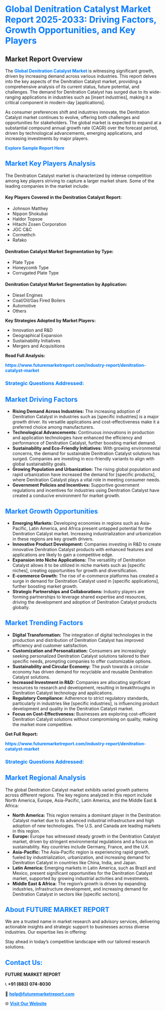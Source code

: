 <h1 style="color: #007BFF;">Global Denitration Catalyst Market Report 2025-2033: Driving Factors, Growth Opportunities, and Key Players</h1>

<section id="overview">
<h2>Market Report Overview</h2>
<p>The <a href="https://www.futuremarketreport.com/industry-report/denitration-catalyst-market" style="color: #007BFF; text-decoration: none;"><strong>Global Denitration Catalyst Market</strong></a> is witnessing significant growth, driven by increasing demand across various industries. This report delves into the key aspects of the Denitration Catalyst market, providing a comprehensive analysis of its current status, future potential, and challenges. The demand for Denitration Catalyst has surged due to its wide-ranging applications in industries such as [insert industries], making it a critical component in modern-day [applications].</p>
<p>As consumer preferences shift and industries innovate, the Denitration Catalyst market continues to evolve, offering both challenges and opportunities for stakeholders. The global market is expected to expand at a substantial compound annual growth rate (CAGR) over the forecast period, driven by technological advancements, emerging applications, and increasing investments by major players.</p>
</section>

<section id="overview">
<p><a href="https://www.futuremarketreport.com/request-sample/reportId=58007" style="color: #007BFF; text-decoration: none;"><strong>Explore Sample Report Here</strong></a></p>
</section>

<section id="key-players">
<h2 style="color: #007BFF;">Market Key Players Analysis</h2>
<p>The Denitration Catalyst market is characterized by intense competition among key players striving to capture a larger market share. Some of the leading companies in the market include:</p>
<h4>Key Players Covered in the Denitration Catalyst Report:</h4>
<ul><li>Johnson Matthey</li><li>Nippon Shokubai</li><li>Haldor Topsoe</li><li>Hitachi Zosen Corporation</li><li>JGC C&amp;C</li><li>Cormethch</li><li>Rafako</li></ul>
<h4>Denitration Catalyst Market Segmentation by Type:</h4>
<ul><li>Plate Type</li><li>Honeycomb Type</li><li>Corrugated Plate Type</li></ul>

<h4>Denitration Catalyst Market Segmentation by Application:</h4>
<ul><li>Diesel Engines</li><li>Coal/Oil/Gas Fired Boilers</li><li>Automotive</li><li>Others</li></ul>
<p><strong>Key Strategies Adopted by Market Players:</strong></p>
<ul>
<li>Innovation and R&D</li>
<li>Geographical Expansion</li>
<li>Sustainability Initiatives</li>
<li>Mergers and Acquisitions</li>
</ul>
</section>

<section>
<p><strong>Read Full Analysis: </strong></p><a href="https://www.futuremarketreport.com/industry-report/denitration-catalyst-market" style="color: #007BFF; text-decoration: none;"><strong>https://www.futuremarketreport.com/industry-report/denitration-catalyst-market</strong></a>
<h3 style="color: #007BFF;">Strategic Questions Addressed:</h3>
</section>

<section id="driving-factors">
<h2 style="color: #007BFF;">Market Driving Factors</h2>
<ul>
<li><strong>Rising Demand Across Industries:</strong> The increasing adoption of Denitration Catalyst in industries such as [specific industries] is a major growth driver. Its versatile applications and cost-effectiveness make it a preferred choice among manufacturers.</li>
<li><strong>Technological Advancements:</strong> Continuous innovations in production and application technologies have enhanced the efficiency and performance of Denitration Catalyst, further boosting market demand.</li>
<li><strong>Sustainability and Eco-Friendly Initiatives:</strong> With growing environmental concerns, the demand for sustainable Denitration Catalyst solutions has surged. Companies are investing in eco-friendly variants to align with global sustainability goals.</li>
<li><strong>Growing Population and Urbanization:</strong> The rising global population and rapid urbanization have increased the demand for [specific products], where Denitration Catalyst plays a vital role in meeting consumer needs.</li>
<li><strong>Government Policies and Incentives:</strong> Supportive government regulations and incentives for industries using Denitration Catalyst have created a conducive environment for market growth.</li>
</ul>
</section>

<section id="growth-opportunities">
<h2 style="color: #007BFF;">Market Growth Opportunities</h2>
<ul>
<li><strong>Emerging Markets:</strong> Developing economies in regions such as Asia-Pacific, Latin America, and Africa present untapped potential for the Denitration Catalyst market. Increasing industrialization and urbanization in these regions are key growth drivers.</li>
<li><strong>Innovative Product Development:</strong> Companies investing in R&D to create innovative Denitration Catalyst products with enhanced features and applications are likely to gain a competitive edge.</li>
<li><strong>Expansion into Niche Applications:</strong> The versatility of Denitration Catalyst allows it to be utilized in niche markets such as [specific niches], creating opportunities for growth and diversification.</li>
<li><strong>E-commerce Growth:</strong> The rise of e-commerce platforms has created a surge in demand for Denitration Catalyst used in [specific applications], further boosting market growth.</li>
<li><strong>Strategic Partnerships and Collaborations:</strong> Industry players are forming partnerships to leverage shared expertise and resources, driving the development and adoption of Denitration Catalyst products globally.</li>
</ul>
</section>

<section id="trending-factors">
<h2 style="color: #007BFF;">Market Trending Factors</h2>
<ul>
<li><strong>Digital Transformation:</strong> The integration of digital technologies in the production and distribution of Denitration Catalyst has improved efficiency and customer satisfaction.</li>
<li><strong>Customization and Personalization:</strong> Consumers are increasingly seeking personalized Denitration Catalyst solutions tailored to their specific needs, prompting companies to offer customizable options.</li>
<li><strong>Sustainability and Circular Economy:</strong> The push towards a circular economy has driven demand for recyclable and reusable Denitration Catalyst solutions.</li>
<li><strong>Increased Investment in R&D:</strong> Companies are allocating significant resources to research and development, resulting in breakthroughs in Denitration Catalyst technology and applications.</li>
<li><strong>Regulatory Compliance:</strong> Adherence to strict regulatory standards, particularly in industries like [specific industries], is influencing product development and quality in the Denitration Catalyst market.</li>
<li><strong>Focus on Cost-Effectiveness:</strong> Businesses are exploring cost-efficient Denitration Catalyst solutions without compromising on quality, making the market more competitive.</li>
</ul>
</section>

<section>
<p><strong>Get Full Report: </strong></p><a href="https://www.futuremarketreport.com/industry-report/denitration-catalyst-market" style="color: #007BFF; text-decoration: none;"><strong>https://www.futuremarketreport.com/industry-report/denitration-catalyst-market</strong></a>
<h3 style="color: #007BFF;">Strategic Questions Addressed:</h3>
</section>


<section id="regional-analysis">
<h2 style="color: #007BFF;">Market Regional Analysis</h2>
<p>The global Denitration Catalyst market exhibits varied growth patterns across different regions. The key regions analyzed in this report include North America, Europe, Asia-Pacific, Latin America, and the Middle East & Africa:</p>
<ul>
<li><strong>North America:</strong> This region remains a dominant player in the Denitration Catalyst market due to its advanced industrial infrastructure and high adoption of new technologies. The U.S. and Canada are leading markets in this region.</li>
<li><strong>Europe:</strong> Europe has witnessed steady growth in the Denitration Catalyst market, driven by stringent environmental regulations and a focus on sustainability. Key countries include Germany, France, and the U.K.</li>
<li><strong>Asia-Pacific:</strong> The Asia-Pacific region is experiencing rapid growth, fueled by industrialization, urbanization, and increasing demand for Denitration Catalyst in countries like China, India, and Japan.</li>
<li><strong>Latin America:</strong> Emerging markets in Latin America, such as Brazil and Mexico, present significant opportunities for the Denitration Catalyst market, supported by growing industrial activities and investments.</li>
<li><strong>Middle East & Africa:</strong> The region’s growth is driven by expanding industries, infrastructure development, and increasing demand for Denitration Catalyst in sectors like [specific sectors].</li>
</ul>
</section>

<footer>
<h2 style="color: #007BFF;">About FUTURE MARKET REPORT</h2>
<p>We are a trusted name in market research and advisory services, delivering actionable insights and strategic support to businesses across diverse industries. Our expertise lies in offering:</p>

<p>Stay ahead in today’s competitive landscape with our tailored research solutions.</p>

<h2 style="color: #007BFF;">Contact Us:</h2>
<p><strong>FUTURE MARKET REPORT</strong></p>
<p>📞 <strong>+91 (883) 074-8030</strong></p>
<p>📧 <strong><a href="mailto:help@futuremarketreport.com" style="color: #007BFF;">help@futuremarketreport.com</a></strong></p>
<p>🌐 <strong><a href="https://www.futuremarketreport.com/" style="color: #007BFF;">Visit Our Website</a></strong></p>
</footer>